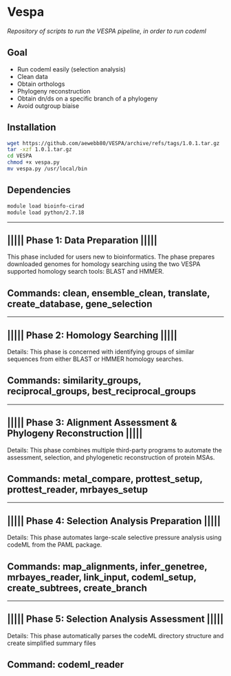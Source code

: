 # Vespa

*Repository of scripts to run the VESPA pipeline, in order to run codeml*

##  **Goal**  
- Run codeml easily (selection analysis)
- Clean data
- Obtain orthologs
- Phylogeny reconstruction
- Obtain dn/ds on a specific branch of a phylogeny
- Avoid outgroup biaise

##  **Installation**  
```bash
wget https://github.com/aewebb80/VESPA/archive/refs/tags/1.0.1.tar.gz
tar -xzf 1.0.1.tar.gz
cd VESPA
chmod +x vespa.py
mv vespa.py /usr/local/bin
```

## **Dependencies**  
```bash
module load bioinfo-cirad
module load python/2.7.18
```

----------------------------------------------------------------------------------
|||||                        **Phase 1: Data Preparation**                       |||||
----------------------------------------------------------------------------------
This phase included for users new to bioinformatics. The phase prepares downloaded
genomes for homology searching using the two VESPA supported homology search tools:
BLAST and HMMER.

Commands: clean, ensemble_clean, translate, create_database, gene_selection
----------------------------------------------------------------------------------

----------------------------------------------------------------------------------
|||||                       Phase 2: Homology Searching                      |||||
----------------------------------------------------------------------------------
Details: This phase is concerned with identifying groups of similar sequences from
either BLAST or HMMER homology searches.

Commands: similarity_groups, reciprocal_groups, best_reciprocal_groups
----------------------------------------------------------------------------------

----------------------------------------------------------------------------------
|||||        Phase 3: Alignment Assessment & Phylogeny Reconstruction        |||||
----------------------------------------------------------------------------------
Details: This phase combines multiple third-party programs to automate the
assessment, selection, and phylogenetic reconstruction of protein MSAs.

Commands: metal_compare, prottest_setup, prottest_reader, mrbayes_setup
----------------------------------------------------------------------------------

----------------------------------------------------------------------------------
|||||                 Phase 4: Selection Analysis Preparation                |||||
----------------------------------------------------------------------------------
Details: This phase automates large-scale selective pressure analysis using codeML
from the PAML package.

Commands: map_alignments, infer_genetree, mrbayes_reader, link_input, codeml_setup,
          create_subtrees, create_branch
----------------------------------------------------------------------------------

----------------------------------------------------------------------------------
|||||                 Phase 5: Selection Analysis Assessment                 |||||
----------------------------------------------------------------------------------
Details: This phase automatically parses the codeML directory structure
and create simplified summary files

Command: codeml_reader
----------------------------------------------------------------------------------
